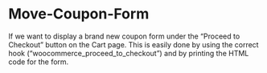 # Move-Coupon-Form
If we want to display a brand new coupon form under the “Proceed to Checkout” button on the Cart page. This is easily done by using the correct hook (“woocommerce_proceed_to_checkout”) and by printing the HTML code for the form.
